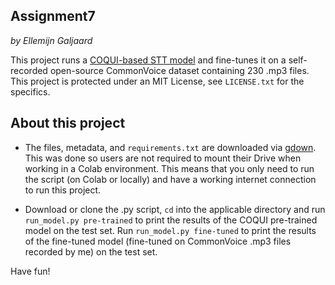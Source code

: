 Assignment7
-------------
*by Ellemijn Galjaard*

This project runs a [COQUI-based STT model](https://github.com/coqui-ai/STT/blob/main/notebooks/train_personal_model_with_common_voice.ipynb) and fine-tunes it on a self-recorded open-source CommonVoice dataset containing 230 .mp3 files. This project is protected under an MIT License, see ``LICENSE.txt`` for the specifics.  

About this project
--------------
- The files, metadata, and ``requirements.txt`` are downloaded via [gdown](https://pypi.org/project/gdown/). This was done so users are not required to mount their Drive when working in a Colab environment. This means that you only need to run the script (on Colab or locally) and have a working internet connection to run this project.  

- Download or clone the .py script, ``cd`` into the applicable directory and run ``run_model.py pre-trained`` to print the results of the COQUI pre-trained model on the test set. Run ``run_model.py fine-tuned`` to print the results of the fine-tuned model (fine-tuned on CommonVoice .mp3 files recorded by me) on the test set.
  
Have fun!
